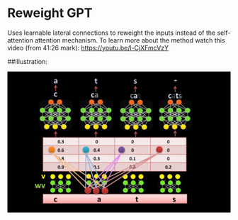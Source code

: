 # Reweight GPT
Uses learnable lateral connections to reweight the inputs instead of the self-attention attention mechanism.
To learn more about the method watch this video (from 41:26 mark):
https://youtu.be/l-CjXFmcVzY

##illustration:

![](data/reweight_image.JPG)
